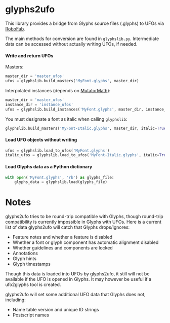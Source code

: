 # glyphs2ufo

This library provides a bridge from Glyphs source files (.glyphs) to UFOs via
[RoboFab](http://robofab.com/).

The main methods for conversion are found in `glyphslib.py`. Intermediate data
can be accessed without actually writing UFOs, if needed.

#### Write and return UFOs

Masters:

```python
master_dir = 'master_ufos'
ufos = glyphslib.build_masters('MyFont.glyphs', master_dir)
```

Interpolated instances (depends on
[MutatorMath](https://github.com/LettError/mutatorMath)):

```python
master_dir = 'master_ufos'
instance_dir = 'instance_ufos'
ufos = glyphslib.build_instances('MyFont.glyphs', master_dir, instance_dir)
```

You must designate a font as italic when calling `glyphslib`:

```python
glyphslib.build_masters('MyFont-Italic.glyphs', master_dir, italic=True)
```

#### Load UFO objects without writing

```python
ufos = glyphslib.load_to_ufos('MyFont.glyphs')
italic_ufos = glyphslib.load_to_ufos('MyFont-Italic.glyphs', italic=True)
```

#### Load Glyphs data as a Python dictionary

```python
with open('MyFont.glyphs', 'rb') as glyphs_file:
    glyphs_data = glyphslib.load(glyphs_file)
```

# Notes

glyphs2ufo tries to be round-trip compatible with Glyphs, though round-trip
compatibility is currently impossible in Glyphs with UFOs. Here is a current
list of data glyphs2ufo will catch that Glyphs drops/ignores:

- Feature notes and whether a feature is disabled
- Whether a font or glyph component has automatic alignment disabled
- Whether guidelines and components are locked
- Annotations
- Glyph hints
- Glyph timestamps

Though this data is loaded into UFOs by glyphs2ufo, it still will not be
available if the UFO is opened in Glyphs. It may however be useful if a
ufo2glyphs tool is created.

glyphs2ufo will set some additional UFO data that Glyphs does not, including:

- Name table version and unique ID strings
- Postscript names
